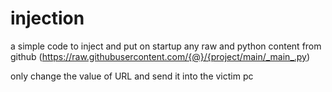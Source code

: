 # injection
a simple code to inject and put on startup any raw  and python content from github (https://raw.githubusercontent.com/{@}/{project/main/_main_.py)

only change the value of URL and send it into the victim pc 
